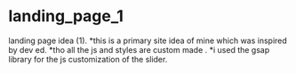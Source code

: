 # landing_page_1
landing page idea (1).
 *this is a primary site idea of mine which was inspired by dev ed.
 *tho all the js and styles are custom made .
 *i used the gsap library for the js customization of the slider.
 
